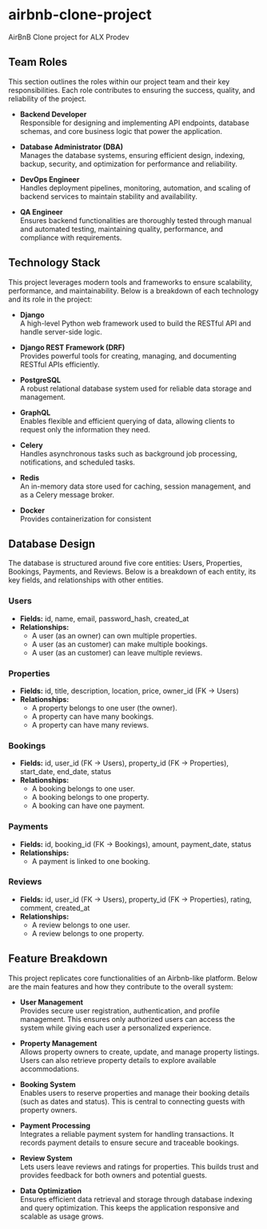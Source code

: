# airbnb-clone-project
AirBnB Clone project for ALX Prodev 

## Team Roles

This section outlines the roles within our project team and their key responsibilities. Each role contributes to ensuring the success, quality, and reliability of the project.

- **Backend Developer**  
  Responsible for designing and implementing API endpoints, database schemas, and core business logic that power the application.

- **Database Administrator (DBA)**  
  Manages the database systems, ensuring efficient design, indexing, backup, security, and optimization for performance and reliability.

- **DevOps Engineer**  
  Handles deployment pipelines, monitoring, automation, and scaling of backend services to maintain stability and availability.

- **QA Engineer**  
  Ensures backend functionalities are thoroughly tested through manual and automated testing, maintaining quality, performance, and compliance with requirements.

## Technology Stack

This project leverages modern tools and frameworks to ensure scalability, performance, and maintainability. Below is a breakdown of each technology and its role in the project:

- **Django**  
  A high-level Python web framework used to build the RESTful API and handle server-side logic.  

- **Django REST Framework (DRF)**  
  Provides powerful tools for creating, managing, and documenting RESTful APIs efficiently.  

- **PostgreSQL**  
  A robust relational database system used for reliable data storage and management.  

- **GraphQL**  
  Enables flexible and efficient querying of data, allowing clients to request only the information they need.  

- **Celery**  
  Handles asynchronous tasks such as background job processing, notifications, and scheduled tasks.  

- **Redis**  
  An in-memory data store used for caching, session management, and as a Celery message broker.  

- **Docker**  
  Provides containerization for consistent

## Database Design

The database is structured around five core entities: Users, Properties, Bookings, Payments, and Reviews. Below is a breakdown of each entity, its key fields, and relationships with other entities.

### Users
- **Fields:** id, name, email, password_hash, created_at  
- **Relationships:**  
  - A user (as an owner) can own multiple properties.  
  - A user (as an customer) can make multiple bookings.  
  - A user (as an customer) can leave multiple reviews.  

### Properties
- **Fields:** id, title, description, location, price, owner_id (FK → Users)  
- **Relationships:**  
  - A property belongs to one user (the owner).  
  - A property can have many bookings.  
  - A property can have many reviews.  

### Bookings
- **Fields:** id, user_id (FK → Users), property_id (FK → Properties), start_date, end_date, status  
- **Relationships:**  
  - A booking belongs to one user.  
  - A booking belongs to one property.  
  - A booking can have one payment.  

### Payments
- **Fields:** id, booking_id (FK → Bookings), amount, payment_date, status  
- **Relationships:**  
  - A payment is linked to one booking.  

### Reviews
- **Fields:** id, user_id (FK → Users), property_id (FK → Properties), rating, comment, created_at  
- **Relationships:**  
  - A review belongs to one user.  
  - A review belongs to one property.

## Feature Breakdown

This project replicates core functionalities of an Airbnb-like platform. Below are the main features and how they contribute to the overall system:

- **User Management**  
  Provides secure user registration, authentication, and profile management. This ensures only authorized users can access the system while giving each user a personalized experience.  

- **Property Management**  
  Allows property owners to create, update, and manage property listings. Users can also retrieve property details to explore available accommodations.  

- **Booking System**  
  Enables users to reserve properties and manage their booking details (such as dates and status). This is central to connecting guests with property owners.  

- **Payment Processing**  
  Integrates a reliable payment system for handling transactions. It records payment details to ensure secure and traceable bookings.  

- **Review System**  
  Lets users leave reviews and ratings for properties. This builds trust and provides feedback for both owners and potential guests.  

- **Data Optimization**  
  Ensures efficient data retrieval and storage through database indexing and query optimization. This keeps the application responsive and scalable as usage grows.  

